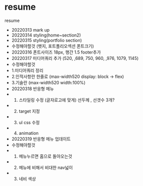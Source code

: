 # resume
resume
- 20220313 mark up
- 20220314 styling(home~section2)
- 20220315 styling(portfolio section)
- 수정해야할것 (뱃지, 포트폴리오섹션 폰트크기)
- 20220316 폰트사이즈 18px, 행간 1.5 
footer추가
- 20220317 미디어쿼리 추가 (520, ,689, 750, 960, ,976, 1079, 1145)
- 수정해야할것 
- 1.미디어쿼리 정리
- 2.인적사항란 한줄로 (max-width520 display: block -> flex)
- 3.기술란 (max-width520  width:100%) 
- 20220318 반응형 메뉴
- 1. 스타일링 수정 (글자로고에 맞게) 선두께 , 선갯수 3개?
- 2. target 지정
- 3. ul css 수정
- 4. animation
- 20220319 반응형 메뉴 업데이트
- 수정해야할것
- 1. 메뉴누르면 홈으로 돌아오는것
- 2. 메뉴에 비해서 비대한 nav넓이
- 3. 네비 색상
